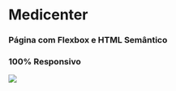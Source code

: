 # Medicenter
### Página com Flexbox e HTML Semântico
### 100% Responsivo
<div>
<img height="auto" src="https://i.imgur.com/ofJUxuD.png">
</div>
